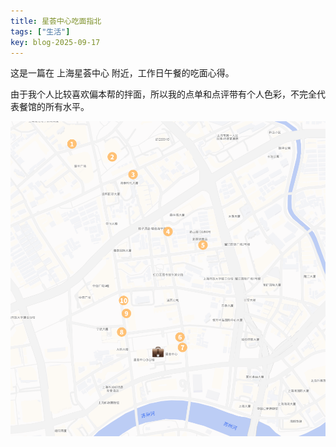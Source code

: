 ```yaml
---
title: 星荟中心吃面指北
tags: ["生活"]
key: blog-2025-09-17
---
```


这是一篇在 上海星荟中心 附近，工作日午餐的吃面心得。

由于我个人比较喜欢偏本帮的拌面，所以我的点单和点评带有个人色彩，不完全代表餐馆的所有水平。

![map@1x](./resources-星荟中心吃面指北/map.png)





















